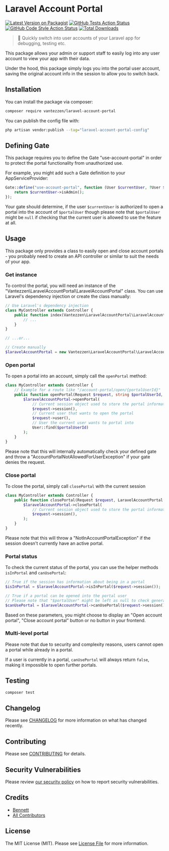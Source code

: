 # Laravel Account Portal

[![Latest Version on Packagist](https://img.shields.io/packagist/v/vantezzen/laravel-account-portal.svg?style=flat-square)](https://packagist.org/packages/vantezzen/laravel-account-portal)
[![GitHub Tests Action Status](https://img.shields.io/github/workflow/status/vantezzen/laravel-account-portal/run-tests?label=tests)](https://github.com/vantezzen/laravel-account-portal/actions?query=workflow%3Arun-tests+branch%3Amain)
[![GitHub Code Style Action Status](https://img.shields.io/github/workflow/status/vantezzen/laravel-account-portal/Check%20&%20fix%20styling?label=code%20style)](https://github.com/vantezzen/laravel-account-portal/actions?query=workflow%3A"Check+%26+fix+styling"+branch%3Amain)
[![Total Downloads](https://img.shields.io/packagist/dt/vantezzen/laravel-account-portal.svg?style=flat-square)](https://packagist.org/packages/vantezzen/laravel-account-portal)

> 🌌 Quickly switch into user accounts of your Laravel app for debugging, testing etc.

This package allows your admin or support staff to easily log into any user account to view your app with their data.

Under the hood, this package simply logs you into the portal user account, saving the original account info in the
session to allow you to switch back.

## Installation

You can install the package via composer:

```bash
composer require vantezzen/laravel-account-portal
```

You can publish the config file with:

```bash
php artisan vendor:publish --tag="laravel-account-portal-config"
```

## Defining Gate

This package requires you to define the Gate "use-account-portal" in order to protect the portal functionality from
unauthorized use.

For example, you might add such a Gate definition to your AppServiceProvider:

```PHP
Gate::define("use-account-portal", function (User $currentUser, ?User $portalUser = null) {
    return $currentUser->isAdmin();
});
```

Your gate should determine, if the user `$currentUser` is authorized to open a portal into the account of `$portalUser`
though please note that `$portalUser` might be `null` if checking that the current user is allowed to use the feature at
all.

## Usage

This package only provides a class to easily open and close account portals - you probably need to create an API
controller or similar to suit the needs of your app.

### Get instance

To control the portal, you will need an instance of the "Vantezzen\LaravelAccountPortal\LaravelAccountPortal" class. You
can use Laravel's dependency injection or create the class manually:

```PHP
// Use Laravel's dependency injection
class MyController extends Controller {
    public function index(Vantezzen\LaravelAccountPortal\LaravelAccountPortal $laravelAccountPortal) {
        // ...
    }
}

// ...or...

// Create manually
$laravelAccountPortal = new Vantezzen\LaravelAccountPortal\LaravelAccountPortal();
```

### Open portal

To open a portal into an account, simply call the `openPortal` method:

```PHP
class MyController extends Controller {
    // Example for a route like "/account-portal/open/{portalUserId}"
    public function openPortal(Request $request, string $portalUserId, LaravelAccountPortal $laravelAccountPortal) {
        $laravelAccountPortal->openPortal(
            // Current session object used to store the portal information
            $request->session(),
            // Current user that wants to open the portal
            $request->user(),
            // User the current user wants to portal into
            User::find($portalUserId)
        );
    }
}
```

Please note that this will internally automatically check your defined gate and throw a
"AccountPortalNotAllowedForUserException" if your gate denies the request.

### Close portal

To close the portal, simply call `closePortal` with the current session

```PHP
class MyController extends Controller {
    public function closePortal(Request $request, LaravelAccountPortal $laravelAccountPortal) {
        $laravelAccountPortal->closePortal(
            // Current session object used to store the portal information
            $request->session(),
        );
    }
}
```

Please note that this will throw a "NotInAccountPortalException" if the session doesn't currently have an active portal.

### Portal status

To check the current status of the portal, you can use the helper methods `isInPortal` and `canUsePortal`:

```php
// True if the session has information about being in a portal
$isInPortal = $laravelAccountPortal->isInPortal($request->session());

// True if a portal can be opened into the portal user
// Please note that "$portalUser" might be left as null to check generally
$canUsePortal = $laravelAccountPortal->canUsePortal($request->session(), $portalUser);
```

Based on these parameters, you might choose to display an "Open account portal", "Close account portal" button or no
button in your frontend.

### Multi-level portal

Please note that due to security and complexity reasons, users cannot open a portal while already in a portal.

If a user is currently in a portal, `canUsePortal` will always return `false`, making it impossible to open further
portals.

## Testing

```bash
composer test
```

## Changelog

Please see [CHANGELOG](CHANGELOG.md) for more information on what has changed recently.

## Contributing

Please see [CONTRIBUTING](https://github.com/spatie/.github/blob/main/CONTRIBUTING.md) for details.

## Security Vulnerabilities

Please review [our security policy](../../security/policy) on how to report security vulnerabilities.

## Credits

- [Bennett](https://github.com/vantezzen)
- [All Contributors](../../contributors)

## License

The MIT License (MIT). Please see [License File](LICENSE.md) for more information.
